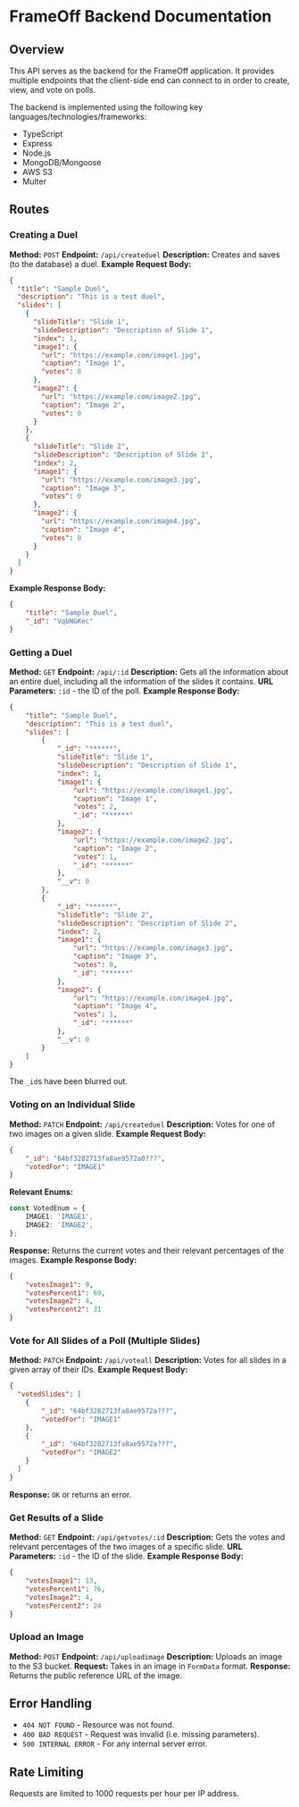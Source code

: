 # FrameOff Backend Documentation

## Overview

This API serves as the backend for the FrameOff application. It provides multiple endpoints that the client-side end can connect to in order to create, view, and vote on polls.

The backend is implemented using the following key languages/technologies/frameworks:

- TypeScript
- Express
- Node.js
- MongoDB/Mongoose
- AWS S3
- Multer

## Routes
### Creating a Duel

**Method:** `POST`
**Endpoint:** `/api/createduel`
**Description:** Creates and saves (to the database) a duel. 
**Example Request Body:** 

```json
{
  "title": "Sample Duel",
  "description": "This is a test duel",
  "slides": [
    {
      "slideTitle": "Slide 1",
      "slideDescription": "Description of Slide 1",
      "index": 1,
      "image1": {
        "url": "https://example.com/image1.jpg",
        "caption": "Image 1",
        "votes": 0
      },
      "image2": {
        "url": "https://example.com/image2.jpg",
        "caption": "Image 2",
        "votes": 0
      }
    },
    {
      "slideTitle": "Slide 2",
      "slideDescription": "Description of Slide 2",
      "index": 2,
      "image1": {
        "url": "https://example.com/image3.jpg",
        "caption": "Image 3",
        "votes": 0
      },
      "image2": {
        "url": "https://example.com/image4.jpg",
        "caption": "Image 4",
        "votes": 0
      }
    }
  ]
}
```

**Example Response Body:** 

```json
{
    "title": "Sample Duel",
    "_id": "VqbNGKec"
}
```

### Getting a Duel

**Method:** `GET`
**Endpoint:** `/api/:id`
**Description:** Gets all the information about an entire duel, including all the information of the slides it contains.
**URL Parameters:** `:id` - the ID of the poll.
**Example Response Body:** 

```json
{
    "title": "Sample Duel",
    "description": "This is a test duel",
    "slides": [
        {
            "_id": "******",
            "slideTitle": "Slide 1",
            "slideDescription": "Description of Slide 1",
            "index": 1,
            "image1": {
                "url": "https://example.com/image1.jpg",
                "caption": "Image 1",
                "votes": 2,
                "_id": "******"
            },
            "image2": {
                "url": "https://example.com/image2.jpg",
                "caption": "Image 2",
                "votes": 1,
                "_id": "******"
            },
            "__v": 0
        },
        {
            "_id": "******",
            "slideTitle": "Slide 2",
            "slideDescription": "Description of Slide 2",
            "index": 2,
            "image1": {
                "url": "https://example.com/image3.jpg",
                "caption": "Image 3",
                "votes": 0,
                "_id": "******"
            },
            "image2": {
                "url": "https://example.com/image4.jpg",
                "caption": "Image 4",
                "votes": 1,
                "_id": "******"
            },
            "__v": 0
        }
    ]
}
```

The `_id`s have been blurred out.

### Voting on an Individual Slide

**Method:** `PATCH`
**Endpoint:** `/api/createduel`
**Description:** Votes for one of two images on a given slide.
**Example Request Body:** 

```json
{
    "_id": "64bf3282713fa8ae9572a0???",
    "votedFor": "IMAGE1"
}
```

**Relevant Enums:**

```typescript
const VotedEnum = {
    IMAGE1: 'IMAGE1',
    IMAGE2: 'IMAGE2',
};
```

**Response:** Returns the current votes and their relevant percentages of the images. 
**Example Response Body:**

```json
{
    "votesImage1": 9,
    "votesPercent1": 69,
    "votesImage2": 4,
    "votesPercent2": 31
}
```

### Vote for All Slides of a Poll (Multiple Slides)

**Method:** `PATCH`
**Endpoint:** `/api/voteall`
**Description:** Votes for all slides in a given array of their IDs.
**Example Request Body:**

```json
{
  "votedSlides": [
    {
        "_id": "64bf3282713fa8ae9572a???",
        "votedFor": "IMAGE1"
    },
    {
        "_id": "64bf3282713fa8ae9572a???",
        "votedFor": "IMAGE2"
    }
  ]
}
```

**Response:** `OK` or returns an error.

### Get Results of a Slide

**Method:** `GET`
**Endpoint:** `/api/getvotes/:id`
**Description:** Gets the votes and relevant percentages of the two images of a specific slide.
**URL Parameters:** `:id` - the ID of the slide.
**Example Response Body:**

```json
{
    "votesImage1": 13,
    "votesPercent1": 76,
    "votesImage2": 4,
    "votesPercent2": 24
}
```

### Upload an Image

**Method:** `POST`
**Endpoint:** `/api/uploadimage`
**Description:** Uploads an image to the S3 bucket.
**Request:** Takes in an image in `FormData` format.
**Response:** Returns the public reference URL of the image. 

## Error Handling
- `404 NOT FOUND` - Resource was not found.
- `400 BAD REQUEST` - Request was invalid (i.e. missing parameters).
- `500 INTERNAL ERROR` - For any internal server error.

## Rate Limiting
Requests are limited to 1000 requests per hour per IP address.